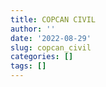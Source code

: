 ```yaml
---
title: COPCAN CIVIL
author: ''
date: '2022-08-29'
slug: copcan_civil
categories: []
tags: []
---
```

